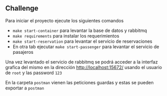## Challenge

Para iniciar el proyecto ejecute los siguientes comandos

* `make start-container` para levantar la base de datos y rabbitmq
* `make requirements` para instalar los requerimientos
* `make start-reservation` para levantar el servicio de reservaciones
* En otra tab ejecutar `make start-passenger` para levantar el servicio de pasajeros

Una vez levantado el servicio de rabbitmq se podrá acceder a la interfaz grafica del mismo en la dirección <http://localhost:15672/> usando el usuario de `root` y las password `123`

En la carpeta `postman` vienen las peticiones guardas y estas se pueden exportar a `postman`
